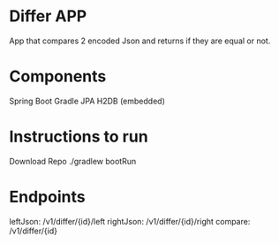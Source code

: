 Differ APP
============
App that compares 2 encoded Json and returns if they are equal or not.

Components
==========
Spring Boot
Gradle
JPA
H2DB (embedded)

Instructions to run
===================

Download Repo
./gradlew bootRun

Endpoints
===================
leftJson:
/v1/differ/{id}/left
rightJson:
/v1/differ/{id}/right
compare:
/v1/differ/{id}
